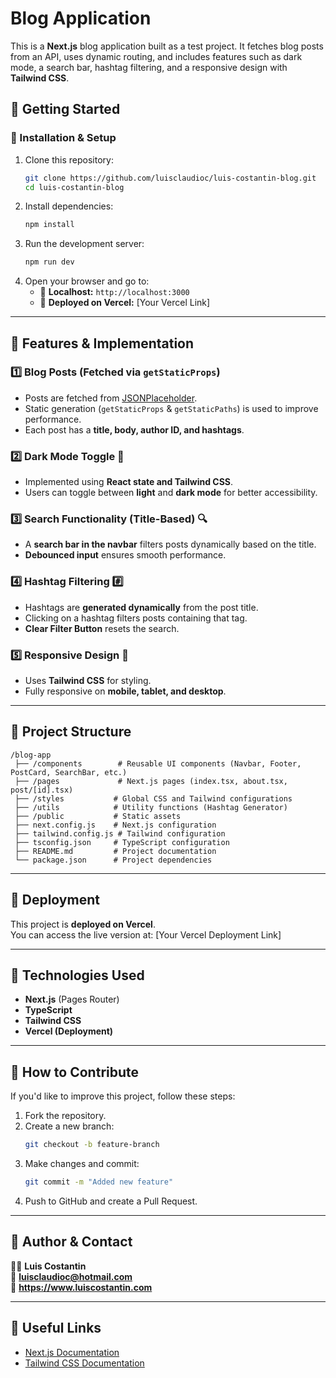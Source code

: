 # Blog Application  

This is a **Next.js** blog application built as a test project. It fetches blog posts from an API, uses dynamic routing, and includes features such as dark mode, a search bar, hashtag filtering, and a responsive design with **Tailwind CSS**.  

## 🚀 Getting Started  

### 📌 Installation & Setup  
1. Clone this repository:  
   ```sh
   git clone https://github.com/luisclaudioc/luis-costantin-blog.git
   cd luis-costantin-blog
   ```  
2. Install dependencies:  
   ```sh
   npm install
   ```  
3. Run the development server:  
   ```sh
   npm run dev
   ```  
4. Open your browser and go to:  
   - 📍 **Localhost:** `http://localhost:3000`  
   - 📍 **Deployed on Vercel:** [Your Vercel Link]  

---

## 📌 Features & Implementation  

### 1️⃣ Blog Posts (Fetched via `getStaticProps`)  
- Posts are fetched from [JSONPlaceholder](https://jsonplaceholder.typicode.com/posts).  
- Static generation (`getStaticProps` & `getStaticPaths`) is used to improve performance.  
- Each post has a **title, body, author ID, and hashtags**.  

### 2️⃣ Dark Mode Toggle 🌙  
- Implemented using **React state and Tailwind CSS**.  
- Users can toggle between **light** and **dark mode** for better accessibility.  

### 3️⃣ Search Functionality (Title-Based) 🔍  
- A **search bar in the navbar** filters posts dynamically based on the title.  
- **Debounced input** ensures smooth performance.  

### 4️⃣ Hashtag Filtering #️⃣  
- Hashtags are **generated dynamically** from the post title.  
- Clicking on a hashtag filters posts containing that tag.  
- **Clear Filter Button** resets the search.  

### 5️⃣ Responsive Design 📱  
- Uses **Tailwind CSS** for styling.  
- Fully responsive on **mobile, tablet, and desktop**.  

---

## 📂 Project Structure  
```
/blog-app
 ├── /components        # Reusable UI components (Navbar, Footer, PostCard, SearchBar, etc.)
 ├── /pages             # Next.js pages (index.tsx, about.tsx, post/[id].tsx)
 ├── /styles           # Global CSS and Tailwind configurations
 ├── /utils            # Utility functions (Hashtag Generator)
 ├── /public           # Static assets
 ├── next.config.js    # Next.js configuration
 ├── tailwind.config.js # Tailwind configuration
 ├── tsconfig.json     # TypeScript configuration
 ├── README.md         # Project documentation
 └── package.json      # Project dependencies
```

---

## 📌 Deployment  
This project is **deployed on Vercel**.  
You can access the live version at: [Your Vercel Deployment Link]  

---

## 📌 Technologies Used  
- **Next.js** (Pages Router)  
- **TypeScript**  
- **Tailwind CSS**  
- **Vercel (Deployment)**  

---

## 📌 How to Contribute  
If you'd like to improve this project, follow these steps:  
1. Fork the repository.  
2. Create a new branch:  
   ```sh
   git checkout -b feature-branch
   ```  
3. Make changes and commit:  
   ```sh
   git commit -m "Added new feature"
   ```  
4. Push to GitHub and create a Pull Request.  

---

## 📌 Author & Contact  
👨‍💻 **Luis Costantin**  
📧 **luisclaudioc@hotmail.com**  
🔗 **https://www.luiscostantin.com**  

---

## 🔗 Useful Links  
- [Next.js Documentation](https://nextjs.org/docs)  
- [Tailwind CSS Documentation](https://tailwindcss.com/docs)  

